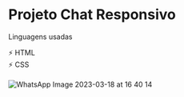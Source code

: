 # Projeto Chat Responsivo 
 Linguagens usadas <br/>
 
 ⚡ HTML<br/>
 ⚡ CSS <br/>
 <br/>
 ![WhatsApp Image 2023-03-18 at 16 40 14](https://user-images.githubusercontent.com/127895836/226133956-ff44777b-39ec-4ec4-8754-79f0eebdcbc4.jpeg)
